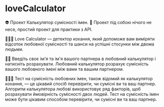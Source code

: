 # loveCalculator

👽 Проект Калькулятор сумісності імен.
💑 Проект під собою нічого не несе, простий проект для практики з API.

👨🏼‍💻 Love Calculator — детектор кохання, який допоможе вам виміряти відсоток любовної сумісності та шанси на успішні стосунки між двома людьми. 

🕵🏻 Введіть своє ім'я та ім'я вашого партнера в любовний калькулятор і натисніть розрахувати. Любовний калькулятор розрахує сумісність вашого любовного імені між вами та вашим партнером.

👩🏻‍🔬 Тест на сумісність любовних імен, також відомий як калькулятор кохання, — це цікавий спосіб перевірити, чи сумісні ви та ваш партнер. Алгоритм калькулятора любові використовує ряд факторів, щоб розрахувати ймовірність сумісності двох людей. Тест на сумісність імен може бути цікавим способом перевірити, чи сумісні ви та ваш партнер.

